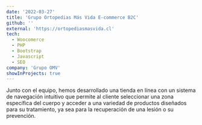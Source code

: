 ```yaml
---
date: '2022-03-27'
title: 'Grupo Ortopedias Más Vida E-commerce B2C'
github: ''
external: 'https://ortopediasmasvida.cl'
tech:
  - Woocomerce
  - PHP
  - Bootstrap
  - Javascript
  - SEO
company: 'Grupo OMV'
showInProjects: true
---
```


Junto con el equipo, hemos desarrollado una tienda en línea con un sistema de navegación intuitivo que permite al cliente seleccionar una zona específica del cuerpo y acceder a una variedad de productos diseñados para su tratamiento, ya sea para la recuperación de una lesión o su prevención.
